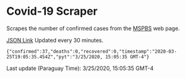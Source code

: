 # Covid-19 Scraper

Scrapes the number of confirmed cases from the [MSPBS](https://www.mspbs.gov.py/covid-19.php) web page.

[JSON Link](https://jmayalag.github.io/covid19-scrape/cases.json)
Updated every 30 minutes.
```
{"confirmed":37,"deaths":0,"recovered":0,"timestamp":"2020-03-25T19:05:35.454Z","pyt":"3/25/2020, 15:05:35 GMT-4"}
```
Last update (Paraguay Time): 3/25/2020, 15:05:35 GMT-4